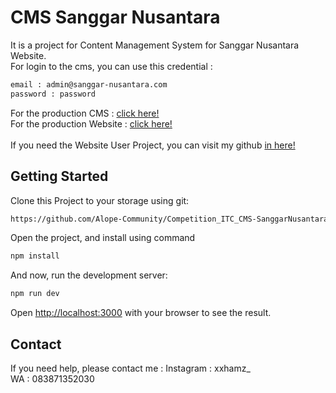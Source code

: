 # CMS Sanggar Nusantara

It is a project for Content Management System for Sanggar Nusantara Website.<br>
For login to the cms, you can use this credential :
```bash
email : admin@sanggar-nusantara.com
password : password
```

For the production CMS : [click here!](https://competition-itc-cms-sanggar-nusantara.vercel.app/)
<br>
For the production Website : [click here!](https://alope.site)
<br><br>
If you need the Website User Project, you can visit my github [in here!](https://github.com/Alope-Community/Competition_ITC_SanggarNusantara)


## Getting Started

Clone this Project to your storage using git:
```bash
https://github.com/Alope-Community/Competition_ITC_CMS-SanggarNusantara.git
```

Open the project, and install using command
```bash
npm install
```

And now, run the development server:

```bash
npm run dev
```

Open [http://localhost:3000](http://localhost:3000) with your browser to see the result.

## Contact
If you need help, please contact me :
Instagram : xxhamz_ <br>
WA : 083871352030

